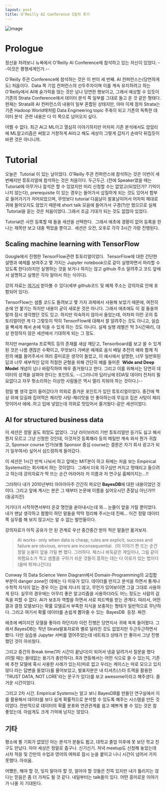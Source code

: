 ```yaml
---
layout: post
title: O’Reilly AI Conference 1일차 후기
---
```


![image](https://cojette.files.wordpress.com/2017/06/img_6580.jpg?w=2720)

# Prologue

정신을 차려보니 뉴욕에서 O'Reilly AI Conference에 참석하고 있는 자신이 있었다. --이것은 평행세계인가.--

O'Reilly 주관 Conference에 참석하는 것은 이 번이 세 번째. AI 컨퍼런스는(당연하게도) 처음이다.  Data 쪽 기업 컨퍼런스의 선두주자이며 이를 계속 유지하려고 하는 O'Reilly에서 AI에 숟가락을 얹는 것은 넘나 당연한 행보이고, 그래서 예상할 수 있듯이 기존의 Strata Conference에서 데이터 분석 쪽 일부를 그대로 들고 온 것 같은 형태다. 현재는 Strata와 AI 컨퍼런스의 내용이 일부 혼합된 상태지만, 아마 이제 점차 Strata는 기존 Hadoop World때처럼 Data Engineering topic 주축이 되고 기존의 독특한 데이터 분석  관련 내용은 다 이 쪽으로 넘어오지 싶다.  

어쩔 수 없다. 최근 AI고 ML이고 열심히 이야기하지만 어차피 기존 분석에서도 암암리에 ML알고리즘은 써왔고 거창하게 AI라고 해도 세상이 그렇게 갑자기 손바닥 뒤집듯이 바뀐 것은 아니니까. 

# Tutorial

오늘은  Tutorial 이 있는 날이었다. O'Reilly 주관 컨퍼런스에 참석하는 것은 이번이 세 번째지만 튜토리얼에 참석하는 것은 처음이다. 두근두근. (전에 Speaker였을 때는 Tutorial에 아무거나 참석은 할 수 있었지만 미리 신청할 수는 없었고(되었던가? 기억이 나지 않는다), prerequisite 이 있는 경우는 들어가서 삽질하게 되는 것도 있어서 함부로 들어가기가 저어되었으며, 무엇보다 tutorial 다음날이 발표날이어서 어차피 제대로 귀에 들어오지도 않았기 때문에 short talk 모음에 들어가서 구경(?)만 했으므로 실제  Tutorial을 듣는 것은 처음이었다. 그래서 조금 기대가 되는 것도 없잖아 있었다.

Tutorial은 사전 등록할 때 들을 세션을 선택한다.  그래서 애초에 경황이 없어 등록을 한 나는 제목만 보고 대충 찍었을 뿐이고.  세션은 오전, 오후로 각각 3시간 가량 진행된다.

## Scaling machine learning with TensorFlow

Google에서 진행한 TensorFlow관련 튜토리얼이었다.  TensorFlow에 대한 간단한 설명과 예제를 보여주고 몇 가지는 Jupyter notebook으로 같이 실행하면서 따라할 수 있도록 한다(라지만 실행하는 것을 보거나 하지는 않고 github 주소 알려주고 코드 앞에서 설명하고 실행은 각자 알아서 하는 식이다). 

강의 자료는 [여기서](https://cojette.files.wordpress.com/2017/06/tf-aiconf_0627.pdf) 받아볼 수 있다(세부 github코드 및 예제 주소는 강의자료 안에 포함되어 있다).

TensorFlow는 샘플 코드도 돌려보고 몇 가지 과제에서 사용해 보았기 때문에, 여전히 손에 안 붙기는 하지만 내용이 굳이 새로운 것은 아니다. 그래서 애초에도 이 걸 들을까 말까 잠시 생각했던 것도 있고. 하지만 익숙하지 않아서 들었는데, 어차피 이런 곳의 튜토리얼이란 게 다 그렇듯이 딱히 TensorFlow에 대해서 잘 알려주는 것도 아니고, 실습을 빡세게 해서 손에 익을 수 있게 하는 것도 아니다. 실제 실행 레벨은 딱 3시간짜리, 대상 한정하지 않은 세션에서 기대하게 되는 그 정도. 

하지만 margenta 프로젝트 등의 존재를 새삼 깨닫고, Tensorboard를 보고 쓸 수 있게 된 것은 나름 괜찮은 수확이고, 무엇보다 가벼운 예제로 음식 배달 추천의 예와 함께 칙힌의 예를 들어주셔서 여러 흥미로운 생각이 들었고, 이 예시에서 설명한, 너무 일반화된 답과 너무 세부적인 답의 적절한 균형을 위해 간단히 예를 들어준  **Wide and Deep Model** 개념이 넘나 바람직하여 매우 즐거웠다고 한다. 그리고 이를 위해서는 당연히 데이터의 성격을 살펴야 한다는 포인트도. --(그러니까 딥러닝에 EDA및 데이터 전처리 필요없다고 자꾸 헛소리하는 이상한 사람들은 역시 멀리 치워야 하는 것이다.)--

정말 별 생각 없이 들어갔다가 의외로 즐거운 포인트가 있던 튜토리얼이었다. 중간에 책상 위에 있길래 집어먹은 체리맛 사탕-체리맛을 안 좋아하는데 무심코 집은 사탕이 체리맛이어서 에에..하고 입에 넣었는데 의외로 맛있어서 즐거웠다-같은 세션이었다.

## AI for structured business data

이 세션은 정말 꿈도 희망도 없었다. 그냥 라이브러리 기반 튜토리얼만 듣기도 싫고 해서 뭔지 모르고 그냥 신청한 것인데, 이것저것 등록해라 등의 메일만 계속 와서 뭔가 귀찮고, Sponsor course 인가(보통 Sponsor 중심 course는 결론은 자기 회사 광고가 되기 일쑤여서) 싶어서 심드렁하게 들어갔다.

이 세션은 1시간 반씩 나눠서 하고 앞에는 MIT분이 하고 뒤에는 처음 보는 Empirical Systems라는 회사에서 하는 것이었다.  그래서 더욱 의구심만 커지고 멍때리고 들으려고 하는데 강의자료가 딱 뜨는 순간 어라어라 저 이름과 저 연구실 홈페이지는...!!

그러하다 내가 2010년부터 아아아아주 간간히 파오던 **BayesDB**에 대한 내용이었던 것이다. 그리고 앞에 계시는 분은 그 때부터 논문에 이름을 실어오시던 존잘님 아닌가!!! (동공지진)

거기다가 시작하면서부터 온갖 명언을 쏟아내시는데 와… 눈물이 앞을 가릴 뿐이었다. 내가 맨날 생각하고 짬짬이 하던 말들을 딱딱 정리해 주시는데 진짜... 이건 정말 데이터쪽 실무를 해 보지 않고서는 알 수 없는 발언들이다.

강의자료가 아직 공유가 안 된 관계로 우선 중간중간 받아 적은 말들만 옮겨보자.

> AI works- only when data is cheap, rules are explicit, success and failure are obvious, errors are inconsequential. 
(이 이야기 짠 뜨는 순간 정말 눈물이 앞을 가릴 뻔 했다. 그러하다. 체스나 바둑같은 게임이나, 그림 같이 위험요소가 적고 샘플을 구하기 쉬운 것들이 흥하는 데는 다 이유가 있는 법이다 (울며 뛰쳐나간다))

Conway 의 Data Science Venn Diagram에서 Domain-Programming의 교집합 부분이 danger zone인 데에는 다 이유가 있다. 데이터를 만지고 분석을 하면서 통계나 수학적 지식이 없는 경우 이는 감에 지나지 않고, 무언가 있어보이면 그걸 그대로 사용하게 된다.
실무의 경우에는 아무리 좋은 알고리즘을 사용하더라도 어느 정도는 사람의 감독을 피할 수 없다. AI가 보조자 역할을 하면서 서로 피드백을 받는 관계다.
따라서, 어떤 결과 결정 모델보다는 확률 모델로서 부족한 지식을 보충하는 형태가 일반적으로 무난하다.
그리고 여기서 확률 데이터를 손쉽게 뽑아줄 수 있는  BayesDB  등장. 짜잔.

애초에 베이지안 모델을 좋아라 하던지라 이런 진행은 당연지사 귀에 쏙쏙 들어왔다. 그래서 BayesDB는 작년 Strata발표자료와 별로 달라진 것도 없었지만 두근두근하면서 봤다. 다만 실습용 Jupyter 서버를 열어주었는데 네트워크 상태가 안 좋아서 그냥 진행했던 것이 아쉬웠다.

그리고 중간의 Break time(1차 시간이 끝났다)이 되어서 냉큼 달려가서 질문을 했다 (이럴 때는 쓸데없는 용기가 충만하다). R과 연동해서는 어떤 식으로 쓸 수 있는지, 기존에 추천 모델에 혹시 사용한 사례가 있는지(따로 없고 우리는 케이스는 따로 모으고 있지 않다 라는 답변을 들었다)를 물어보았고, 발표자분은 내 티셔츠(스타 트렉을 활용한 'TRUST DATA, NOT LORE'라는 문구가 있다)를 보고 awesome이라고 해주셨다. 즐거운 시간이었다.

그리고 2차 시간. Empirical Systems는 알고 보니 BayesDB를 만들던 연구실에서 이를 활용해서 데이터를 보다 쉽게 확률적으로 분석할 수 있도록 해주는 시스템을 만든 것이었다. 전반적으로 데이터의 확률 분포와 연관관계를 쉽고 예쁘게 볼 수 있는 것은 참 좋았는데. 아쉽게도 크게 기억에 남지는 않았다. 


## 기타

평소에 뵐 기회가 없었던 아는 분석가 분들도 뵙고, 대학교 졸업 이후에 못 보던 학교 친구도 만났다. 아아 세상은 정말로 좁구나. 신기신기.
저녁 meetup도 신청해 놓았는데 시차 적응 및 간만의 수업과 영어의 여파로 잠시 눈을 붙이고 나니 시간이 넘어서 가지 못했다. 아쉬움. 

어쨌든, 해야 할 것, 잊지 말아야 할 것, 알아야 할 것들은 잔뜩 있지만 내가 틀리지는 않다는 믿음은 좀 더 가져도 될 것 같다. 내일부터는 talk들이 있다. 어떤 흥미로운 이야기가 나올 지 기대된다. 

